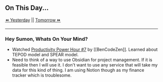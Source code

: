 ## On This Day...

[⏪ Yesterday](<% tp.date.yesterday("YYYY-MM-DD") %>) || [Tomorrow ⏩](<% tp.date.tomorrow("YYYY-MM-DD") %>)

---

### Hey Sumon, Whats On Your Mind?

- Watched [Productivity Power Hour #7](https://youtu.be/hRTltxen6H4) by [[BenCodeZen]]. Learned about TEPOD model and SPEAR model.
- Need to think of a way to use Obsidian for project management. If it is feasible then I will use it. I don't want to use any service that will take my data for this kind of thing. I am using Notion though as my finance tracker which is troublesome.

